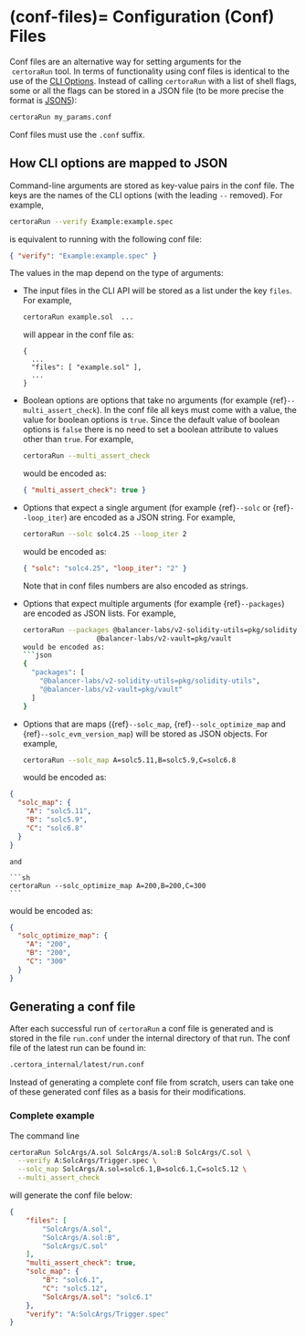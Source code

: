 (conf-files)=
Configuration (Conf) Files
==========

Conf files are an alternative way for setting arguments for the
 `certoraRun` tool. In terms of functionality 
using conf files is identical to the use of the [CLI Options](options.md). Instead of calling `certoraRun` 
with a list of shell flags, some or all the flags can be stored in a JSON file 
(to be more precise the format is [JSON5](https://json5.org/)):

```sh
certoraRun my_params.conf
```

Conf files must use the `.conf` suffix.



How CLI options are mapped to JSON
----------------------------------

Command-line arguments are stored as key-value pairs in the conf file. 
The keys are the names of the CLI options (with the leading `--` removed). 
For example,
```sh
certoraRun --verify Example:example.spec
```
is equivalent to running with the following conf file:

```json
{ "verify": "Example:example.spec" }
```
The values in the map depend on the type of arguments:

* The input files in the CLI API will be stored as a list under the key `files`.  For example,

    ```sh
    certoraRun example.sol  ...
    ```
  will appear in the conf file as:
    ```
    {
      ...
      "files": [ "example.sol" ], 
      ...
    }
    ```

* Boolean options are options that take no arguments (for example {ref}`--multi_assert_check`). In 
the conf file all keys must come with a value, the value for boolean options is `true`. 
Since the default value of boolean options is `false` there is no need to set a boolean attribute to values other than `true`.  For example,
    ```sh
    certoraRun --multi_assert_check
    ```

    would be encoded as:
    ```json
    { "multi_assert_check": true }
    ```

* Options that expect a single argument (for example {ref}`--solc` or {ref}`--loop_iter`) 
 are encoded as a JSON string. For example,
    ```sh
    certoraRun --solc solc4.25 --loop_iter 2
    ```
    would be encoded as:
    ```json
    { "solc": "solc4.25", "loop_iter": "2" }
    ```
    Note that in conf files numbers are also encoded as strings.


* Options that expect multiple arguments (for example {ref}`--packages`)
are encoded as JSON lists. For example,
    ```sh
    certoraRun --packages @balancer-labs/v2-solidity-utils=pkg/solidity-utils \
                      @balancer-labs/v2-vault=pkg/vault
    would be encoded as:
    ```json
    {
      "packages": [
        "@balancer-labs/v2-solidity-utils=pkg/solidity-utils",
        "@balancer-labs/v2-vault=pkg/vault"
      ] 
    }
    ```

* Options that are maps ({ref}`--solc_map`, {ref}`--solc_optimize_map` and {ref}`--solc_evm_version_map`) will be stored as JSON objects.
  For example,
    ```sh
    certoraRun --solc_map A=solc5.11,B=solc5.9,C=solc6.8
    ```
  would be encoded as:
    
```json
{
  "solc_map": {
    "A": "solc5.11",
    "B": "solc5.9",
    "C": "solc6.8"
  }
}
```
    and 
  
    ```sh
    certoraRun --solc_optimize_map A=200,B=200,C=300
    ```

  would be encoded as:
```json
{
  "solc_optimize_map": {
    "A": "200",
    "B": "200",
    "C": "300"
  }
}
```
## Generating a conf file

After each successful run of `certoraRun` a conf file is generated and is
stored in the file `run.conf` under the internal directory of that run.
The conf file of the latest run can be found in:

```sh
.certora_internal/latest/run.conf
```

Instead of generating a complete conf file from scratch, users can take 
one of these generated conf files as a basis for their modifications.

### Complete example

The command line
```sh
certoraRun SolcArgs/A.sol SolcArgs/A.sol:B SolcArgs/C.sol \
  --verify A:SolcArgs/Trigger.spec \
  --solc_map SolcArgs/A.sol=solc6.1,B=solc6.1,C=solc5.12 \
  --multi_assert_check 


```

will generate the conf file below:
```json
{
    "files": [
        "SolcArgs/A.sol",
        "SolcArgs/A.sol:B",
        "SolcArgs/C.sol"
    ],
    "multi_assert_check": true,
    "solc_map": {
        "B": "solc6.1",
        "C": "solc5.12",
        "SolcArgs/A.sol": "solc6.1"
    },
    "verify": "A:SolcArgs/Trigger.spec"
}
```
